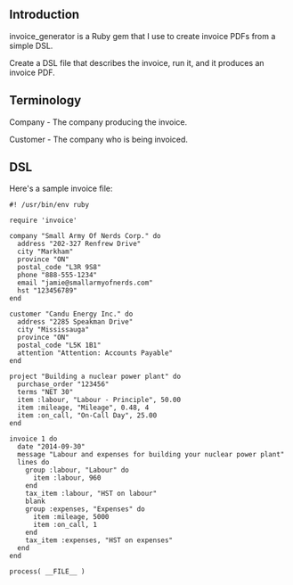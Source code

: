## Introduction ##

invoice_generator is a Ruby gem that I use to create invoice PDFs from a
simple DSL.

Create a DSL file that describes the invoice, run it, and it produces an
invoice PDF.

## Terminology ##

Company - The company producing the invoice.

Customer - The company who is being invoiced.

## DSL ##

Here's a sample invoice file:

    #! /usr/bin/env ruby
    
    require 'invoice'
    
    company "Small Army Of Nerds Corp." do
      address "202-327 Renfrew Drive"
      city "Markham"
      province "ON"
      postal_code "L3R 9S8"
      phone "888-555-1234"
      email "jamie@smallarmyofnerds.com"
      hst "123456789"
    end
    
    customer "Candu Energy Inc." do
      address "2285 Speakman Drive"
      city "Mississauga"
      province "ON"
      postal_code "L5K 1B1"
      attention "Attention: Accounts Payable"
    end
    
    project "Building a nuclear power plant" do
      purchase_order "123456"
      terms "NET 30"
      item :labour, "Labour - Principle", 50.00
      item :mileage, "Mileage", 0.48, 4
      item :on_call, "On-Call Day", 25.00
    end
    
    invoice 1 do
      date "2014-09-30"
      message "Labour and expenses for building your nuclear power plant"
      lines do
        group :labour, "Labour" do
          item :labour, 960
        end
        tax_item :labour, "HST on labour"
        blank
        group :expenses, "Expenses" do
          item :mileage, 5000
          item :on_call, 1
        end
        tax_item :expenses, "HST on expenses"
      end
    end
    
    process( __FILE__ )
